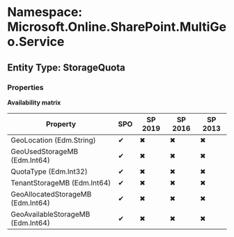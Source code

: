 # Namespace: Microsoft.Online.SharePoint.MultiGeo.Service
## Entity Type: StorageQuota

### Properties

**Availability matrix**

Property | SPO | SP 2019 | SP 2016 | SP 2013
----------|-----|---------|---------|--------
GeoLocation (Edm.String) | ✔ | ✖ | ✖ | ✖
GeoUsedStorageMB (Edm.Int64) | ✔ | ✖ | ✖ | ✖
QuotaType (Edm.Int32) | ✔ | ✖ | ✖ | ✖
TenantStorageMB (Edm.Int64) | ✔ | ✖ | ✖ | ✖
GeoAllocatedStorageMB (Edm.Int64) | ✔ | ✖ | ✖ | ✖
GeoAvailableStorageMB (Edm.Int64) | ✔ | ✖ | ✖ | ✖


